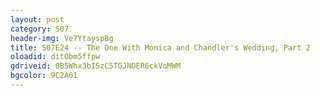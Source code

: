 ```yaml
---
layout: post 
category: S07 
header-img: Ve7YtayspBg 
title: S07E24 -- The One With Monica and Chandler's Wedding, Part 2 
oloadid: ditObm5ffpw 
gdriveid: 0B5Whx3bISzC5TGJNOER6ckVoMWM 
bgcolor: 9C2A61
--- 
```

<!--more--> 
